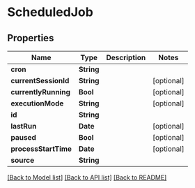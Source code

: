 # ScheduledJob

## Properties
Name | Type | Description | Notes
------------ | ------------- | ------------- | -------------
**cron** | **String** |  | 
**currentSessionId** | **String** |  | [optional] 
**currentlyRunning** | **Bool** |  | [optional] 
**executionMode** | **String** |  | [optional] 
**id** | **String** |  | 
**lastRun** | **Date** |  | [optional] 
**paused** | **Bool** |  | [optional] 
**processStartTime** | **Date** |  | [optional] 
**source** | **String** |  | 

[[Back to Model list]](../README.md#documentation-for-models) [[Back to API list]](../README.md#documentation-for-api-endpoints) [[Back to README]](../README.md)


